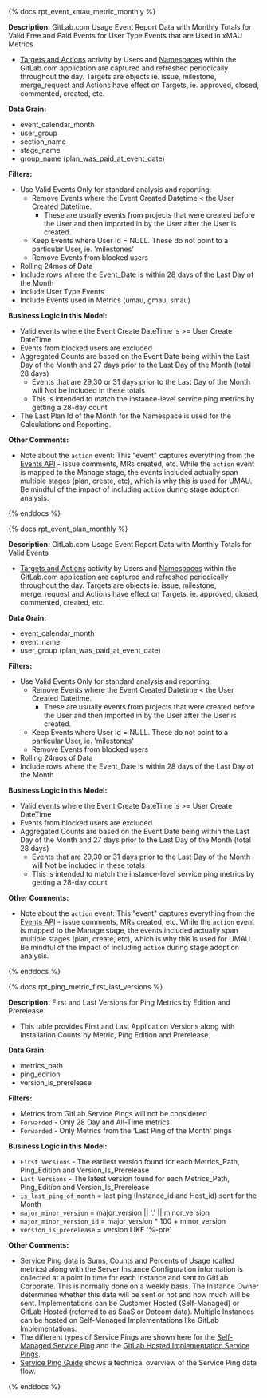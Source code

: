 {% docs rpt_event_xmau_metric_monthly %}

**Description:** GitLab.com Usage Event Report Data with Monthly Totals for Valid Free and Paid Events for User Type Events that are Used in xMAU Metrics
- [Targets and Actions](https://docs.gitlab.com/ee/api/events.html) activity by Users and [Namespaces](https://about.gitlab.com/handbook/business-technology/data-team/data-catalog/namespace/) within the GitLab.com application are captured and refreshed periodically throughout the day.  Targets are objects ie. issue, milestone, merge_request and Actions have effect on Targets, ie. approved, closed, commented, created, etc.  

**Data Grain:**
- event_calendar_month
- user_group
- section_name
- stage_name
- group_name (plan_was_paid_at_event_date)

**Filters:**
- Use Valid Events Only for standard analysis and reporting:
  - Remove Events where the Event Created Datetime < the User Created Datetime.
    - These are usually events from projects that were created before the User and then imported in by the User after the User is created.  
  - Keep Events where User Id = NULL.  These do not point to a particular User, ie. 'milestones' 
  - Remove Events from blocked users
- Rolling 24mos of Data
- Include rows where the Event_Date is within 28 days of the Last Day of the Month
- Include User Type Events 
- Include Events used in Metrics (umau, gmau, smau)  

**Business Logic in this Model:** 
- Valid events where the Event Create DateTime is >= User Create DateTime
- Events from blocked users are excluded
- Aggregated Counts are based on the Event Date being within the Last Day of the Month and 27 days prior to the Last Day of the Month (total 28 days)
  - Events that are 29,30 or 31 days prior to the Last Day of the Month will Not be included in these totals
  - This is intended to match the instance-level service ping metrics by getting a 28-day count
- The Last Plan Id of the Month for the Namespace is used for the Calculations and Reporting.

**Other Comments:**
- Note about the `action` event: This "event" captures everything from the [Events API](https://docs.gitlab.com/ee/api/events.html) - issue comments, MRs created, etc. While the `action` event is mapped to the Manage stage, the events included actually span multiple stages (plan, create, etc), which is why this is used for UMAU. Be mindful of the impact of including `action` during stage adoption analysis.

{% enddocs %}

{% docs rpt_event_plan_monthly %}

**Description:** GitLab.com Usage Event Report Data with Monthly Totals for Valid Events
- [Targets and Actions](https://docs.gitlab.com/ee/api/events.html) activity by Users and [Namespaces](https://about.gitlab.com/handbook/business-technology/data-team/data-catalog/namespace/) within the GitLab.com application are captured and refreshed periodically throughout the day.  Targets are objects ie. issue, milestone, merge_request and Actions have effect on Targets, ie. approved, closed, commented, created, etc.  

**Data Grain:**
- event_calendar_month
- event_name
- user_group (plan_was_paid_at_event_date)

**Filters:**
- Use Valid Events Only for standard analysis and reporting:
  - Remove Events where the Event Created Datetime < the User Created Datetime.
    - These are usually events from projects that were created before the User and then imported in by the User after the User is created.  
  - Keep Events where User Id = NULL.  These do not point to a particular User, ie. 'milestones' 
  - Remove Events from blocked users
- Rolling 24mos of Data
- Include rows where the Event_Date is within 28 days of the Last Day of the Month  

**Business Logic in this Model:** 
- Valid events where the Event Create DateTime is >= User Create DateTime
- Events from blocked users are excluded
- Aggregated Counts are based on the Event Date being within the Last Day of the Month and 27 days prior to the Last Day of the Month (total 28 days)
  - Events that are 29,30 or 31 days prior to the Last Day of the Month will Not be included in these totals
  - This is intended to match the instance-level service ping metrics by getting a 28-day count

**Other Comments:**
- Note about the `action` event: This "event" captures everything from the [Events API](https://docs.gitlab.com/ee/api/events.html) - issue comments, MRs created, etc. While the `action` event is mapped to the Manage stage, the events included actually span multiple stages (plan, create, etc), which is why this is used for UMAU. Be mindful of the impact of including `action` during stage adoption analysis.

{% enddocs %}


{% docs rpt_ping_metric_first_last_versions %}

**Description:**  First and Last Versions for Ping Metrics by Edition and Prerelease
- This table provides First and Last Application Versions along with Installation Counts by Metric, Ping Edition and Prerelease.    

**Data Grain:**
- metrics_path
- ping_edition
- version_is_prerelease

**Filters:**
- Metrics from GitLab Service Pings will not be considered
- `Forwarded` - Only 28 Day and All-Time metrics  
- `Forwarded` - Only Metrics from the 'Last Ping of the Month' pings 

**Business Logic in this Model:** 
- `First Versions` - The earliest version found for each Metrics_Path, Ping_Edition and Version_Is_Prerelease 
- `Last Versions` - The latest version found for each Metrics_Path, Ping_Edition and Version_Is_Prerelease 
- `is_last_ping_of_month` = last ping (Instance_id and Host_id) sent for the Month
- `major_minor_version` = major_version || '.' || minor_version 
- `major_minor_version_id` = major_version * 100 + minor_version
- `version_is_prerelease` = version LIKE '%-pre'

**Other Comments:**
- Service Ping data is Sums, Counts and Percents of Usage (called metrics) along with the Server Instance Configuration information is collected at a point in time for each Instance and sent to GitLab Corporate.  This is normally done on a weekly basis.  The Instance Owner determines whether this data will be sent or not and how much will be sent.  Implementations can be Customer Hosted (Self-Managed) or GitLab Hosted (referred to as SaaS or Dotcom data).  Multiple Instances can be hosted on Self-Managed Implementations like GitLab Implementations. 
- The different types of Service Pings are shown here for the [Self-Managed Service Ping](https://about.gitlab.com/handbook/business-technology/data-team/data-catalog/saas-service-ping-automation/#self-managed-service-ping) and the [GitLab Hosted Implementation Service Pings](https://about.gitlab.com/handbook/business-technology/data-team/data-catalog/saas-service-ping-automation/#saas-service-ping).
- [Service Ping Guide](https://docs.gitlab.com/ee/development/service_ping/) shows a technical overview of the Service Ping data flow.

{% enddocs %}